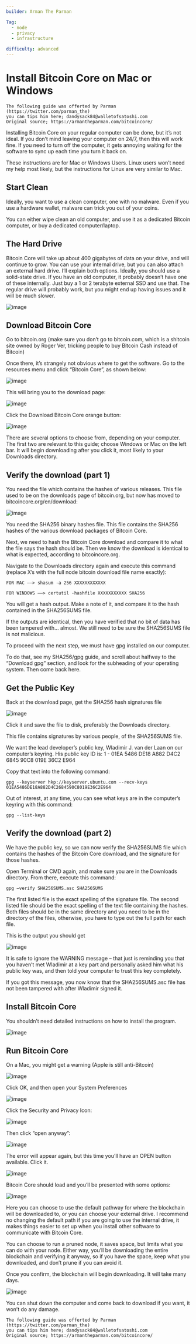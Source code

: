```yaml
---
builder: Arman The Parman

Tag:
  - node
  - privacy
  - infrastructure

difficulty: advanced
---
```


# Install Bitcoin Core on Mac or Windows

    The following guide was offerted by Parman (https://twitter.com/parman_the)
    you can tips him here; dandysack84@walletofsatoshi.com
    Original source; https://armantheparman.com/bitcoincore/

Installing Bitcoin Core on your regular computer can be done, but it’s not ideal. If you don’t mind leaving your computer on 24/7, then this will work fine. If you need to turn off the computer, it gets annoying waiting for the software to sync up each time you turn it back on.

These instructions are for Mac or Windows Users. Linux users won’t need my help most likely, but the instructions for Linux are very similar to Mac.

## Start Clean

Ideally, you want to use a clean computer, one with no malware. Even if you use a hardware wallet, malware can trick you out of your coins.

You can either wipe clean an old computer, and use it as a dedicated Bitcoin computer, or buy a dedicated computer/laptop.

## The Hard Drive

Bitcoin Core will take up about 400 gigabytes of data on your drive, and will continue to grow. You can use your internal drive, but you can also attach an external hard drive. I’ll explain both options. Ideally, you should use a solid-state drive. If you have an old computer, it probably doesn’t have one of these internally. Just buy a 1 or 2 terabyte external SSD and use that. The regular drive will probably work, but you might end up having issues and it will be much slower.

![image](assets/1.png)

## Download Bitcoin Core

Go to bitcoin.org (make sure you don’t go to bitcoin.com, which is a shitcoin site owned by Roger Ver, tricking people to buy Bitcoin Cash instead of Bitcoin)

Once there, it’s strangely not obvious where to get the software. Go to the resources menu and click “Bitcoin Core”, as shown below:

![image](assets/2.png)

This will bring you to the download page:

![image](assets/3.png)

Click the Download Bitcoin Core orange button:

![image](assets/4.png)

There are several options to choose from, depending on your computer. The first two are relevant to this guide; choose Windows or Mac on the left bar. It will begin downloading after you click it, most likely to your Downloads directory.

## Verify the download (part 1)

You need the file which contains the hashes of various releases. This file used to be on the downloads page of bitcoin.org, but now has moved to bitcoincore.org/en/download:

![image](assets/5.png)

You need the SHA256 binary hashes file. This file contains the SHA256 hashes of the various download packages of Bitcoin Core.

Next, we need to hash the Bitcoin Core download and compare it to what the file says the hash should be. Then we know the download is identical to what is expected, according to bitcoincore.org.

Navigate to the Downloads directory again and execute this command (replace X’s with the full node bitcoin download file name exactly):

    FOR MAC —–> shasum -a 256 XXXXXXXXXXXX

    FOR WINDOWS —–> certutil -hashfile XXXXXXXXXXX SHA256

You will get a hash output. Make a note of it, and compare it to the hash contained in the SHA256SUMS file.

If the outputs are identical, then you have verified that no bit of data has been tampered with… almost. We still need to be sure the SHA256SUMS file is not malicious.

To proceed with the next step, we must have gpg installed on our computer.

To do that, see my SHA256/gpg guide, and scroll about halfway to the “Download gpg” section, and look for the subheading of your operating system. Then come back here.

## Get the Public Key

Back at the download page, get the SHA256 hash signatures file

![image](assets/6.png)

Click it and save the file to disk, preferably the Downloads directory.

This file contains signatures by various people, of the SHA256SUMS file.

We want the lead developer’s public key, Wladimir J. van der Laan on our computer’s keyring. His public key ID is:
1 - 01EA 5486 DE18 A882 D4C2 6845 90C8 019E 36C2 E964

Copy that text into the following command:

    gpg --keyserver hkp://keyserver.ubuntu.com --recv-keys 01EA5486DE18A882D4C2684590C8019E36C2E964

Out of interest, at any time, you can see what keys are in the computer’s keyring with this command:

    gpg --list-keys

## Verify the download (part 2)

We have the public key, so we can now verify the SHA256SUMS file which contains the hashes of the Bitcoin Core download, and the signature for those hashes.

Open Terminal or CMD again, and make sure you are in the Downloads directory. From there, execute this command:

    gpg –verify SHA256SUMS.asc SHA256SUMS

The first listed file is the exact spelling of the signature file. The second listed file should be the exact spelling of the text file containing the hashes. Both files should be in the same directory and you need to be in the directory of the files, otherwise, you have to type out the full path for each file.

This is the output you should get

![image](assets/7.png)

It is safe to ignore the WARNING message – that just is reminding you that you haven’t met Wladimir at a key part and personally asked him what his public key was, and then told your computer to trust this key completely.

If you got this message, you now know that the SHA256SUMS.asc file has not been tampered with after Wladimir signed it.

## Install Bitcoin Core

You shouldn’t need detailed instructions on how to install the program.

![image](assets/8.png)

## Run Bitcoin Core

On a Mac, you might get a warning (Apple is still anti-Bitcoin)

![image](assets/9.png)

Click OK, and then open your System Preferences

![image](assets/10.png)

Click the Security and Privacy Icon:

![image](assets/11.png)

Then click “open anyway”:

![image](assets/12.png)

The error will appear again, but this time you’ll have an OPEN button available. Click it.

![image](assets/13.png)

Bitcoin Core should load and you’ll be presented with some options:

![image](assets/14.png)

Here you can choose to use the default pathway for where the blockchain will be downloaded to, or you can choose your external drive. I recommend no changing the default path if you are going to use the internal drive, it makes things easier to set up when you install other software to communicate with Bitcoin Core.

You can choose to run a pruned node, it saves space, but limits what you can do with your node. Either way, you’ll be downloading the entire blockchain and verifying it anyway, so if you have the space, keep what you downloaded, and don’t prune if you can avoid it.

Once you confirm, the blockchain will begin downloading. It will take many days.

![image](assets/15.png)

You can shut down the computer and come back to download if you want, it won’t do any damage.

    The following guide was offerted by Parman (https://twitter.com/parman_the)
    you can tips him here; dandysack84@walletofsatoshi.com
    Original source; https://armantheparman.com/bitcoincore/
